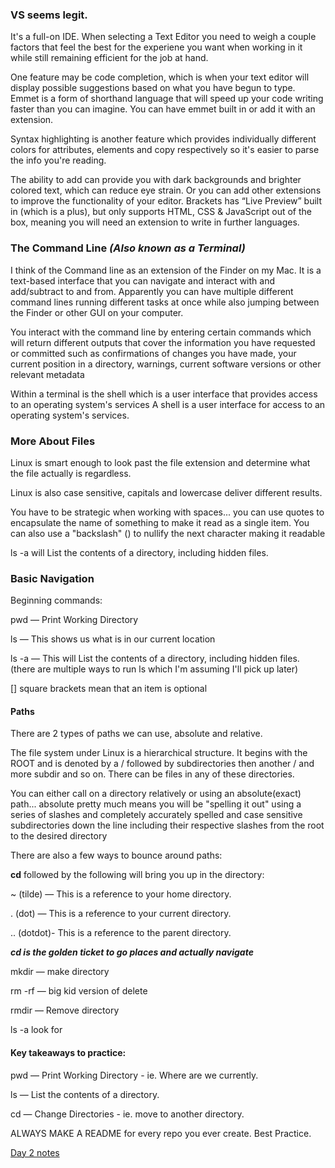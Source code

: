 ### VS seems legit. 

It's a full-on IDE. When selecting a Text Editor you need to weigh a couple factors that feel the best for the experiene you want when working in it while still remaining efficient for the job at hand.

One feature may be code completion, which is when your text editor will display possible suggestions based on what you have begun to type.
Emmet is a form of shorthand language that will speed up your code writing faster than you can imagine. You can have emmet built in or add it with an extension.

Syntax highlighting is another feature which provides individually different colors for attributes, elements and copy respectively so it's easier to parse the info you're reading.

The ability to add can provide you with dark backgrounds and brighter colored text, which can reduce eye strain. Or you can add other extensions to improve the functionality of your editor.
Brackets has “Live Preview” built in (which is a plus), but only supports HTML, CSS & JavaScript out of the box, meaning you will need an extension to write in further languages.


### The Command Line *(Also known as a Terminal)*

I think of the Command line as an extension of the Finder on my Mac. It is a text-based interface that you can navigate and interact with and add/subtract to and from. Apparently you can have multiple different command lines running different tasks at once while also jumping between the Finder or other GUI on your computer. 

You interact with the command line by entering certain commands which will return different outputs that cover the information you have requested or committed such as confirmations of changes you have made, your current position in a directory, warnings, current software versions or other relevant metadata 

Within a terminal is the shell which is a user interface that provides access to an operating system's services
A shell is a user interface for access to an operating system's services.


### More About Files
Linux is smart enough to look past the file extension and determine what the file actually is regardless.

Linux is also case sensitive, capitals and lowercase deliver different results.

You have to be strategic when working with spaces... you can use quotes to encapsulate the name of something to make it read as a single item. You can also use a "backslash" (\) to nullify the next character making it readable

ls -a will List the contents of a directory, including hidden files.

### Basic Navigation 
Beginning commands:

pwd — Print Working Directory

ls — This shows us what is in our current location

ls -a — This will List the contents of a directory, including hidden files. (there are multiple ways to run ls which I'm assuming I'll pick up later)

[] square brackets mean that an item is optional

#### Paths
There are 2 types of paths we can use, absolute and relative.

The file system under Linux is a hierarchical structure. It begins with the ROOT and is denoted by a / followed by subdirectories then another / and more subdir and so on. There can be files in any of these directories.

You can either call on a directory relatively or using an absolute(exact) path... absolute pretty much means you will be "spelling it out" using a series of slashes and completely accurately spelled and case sensitive subdirectories down the line including their respective slashes from the root to the desired directory

There are also a few ways to bounce around paths: 


**cd** followed by the following will bring you up in the directory:

~ (tilde) — This is a reference to your home directory.

. (dot) — This is a reference to your current directory.

.. (dotdot)- This is a reference to the parent directory. 

***cd is the golden ticket to go places and actually navigate***


mkdir — make directory

rm -rf — big kid version of delete

rmdir — Remove directory

ls -a look for 

#### Key takeaways to practice:

pwd — Print Working Directory - ie. Where are we currently.

ls — List the contents of a directory.

cd — Change Directories - ie. move to another directory.

ALWAYS MAKE A README for every repo you ever create. Best Practice.


[Day 2 notes](day_2.md)
